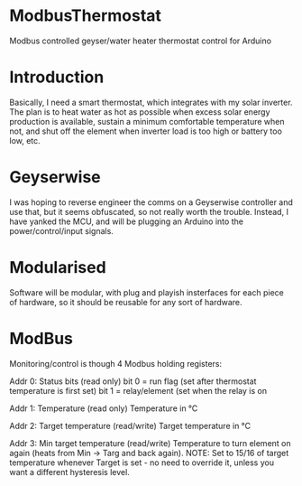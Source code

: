 # ModbusThermostat
Modbus controlled geyser/water heater thermostat control for Arduino

# Introduction

Basically, I need a smart thermostat, which integrates with my solar inverter.  The plan is to heat water as hot as possible when excess solar energy production is available, sustain a minimum comfortable temperature when not, and shut off the element when inverter load is too high or battery too low, etc.

# Geyserwise

I was hoping to reverse engineer the comms on a Geyserwise controller and use that, but it seems obfuscated, so not really worth the trouble. Instead, I have yanked the MCU, and will be plugging an Arduino into the power/control/input signals.

# Modularised

Software will be modular, with plug and playish insterfaces for each piece of hardware, so it should be reusable for any sort of hardware.

# ModBus

Monitoring/control is though 4 Modbus holding registers:

Addr 0: Status bits (read only)
bit 0 = run flag (set after thermostat temperature is first set)
bit 1 = relay/element (set when the relay is on

Addr 1: Temperature (read only)
Temperature in °C

Addr 2: Target temperature (read/write)
Target temperature in °C

Addr 3: Min target temperature (read/write)
Temperature to turn element on again (heats from Min -> Targ and back again).
NOTE: Set to 15/16 of target temperature whenever Target is set - no need to override it, unless you want a different hysteresis level.

